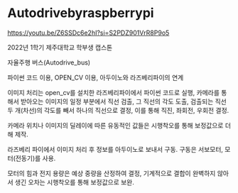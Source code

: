 # Autodrivebyraspberrypi

https://youtu.be/Z6SSDc6e2hI?si=S2PDZ901VrR8P9o5

2022년 1학기 제주대학교 학부생 캡스톤

자율주행 버스(Autodrive_bus)

파이썬 코드 이용, OPEN_CV 이용, 아두이노와 라즈베리파이의 연계


이미지 처리는 open_cv를 설치한 라즈베리파이에서 파이썬 코드로 실행, 카메라를 통해서 받아오는 이미지의 일정 부분에서 직선 검출, 그 직선의 각도 도출, 검출되는 직선 두 개(차선)의 각도를 빼서 하나의 직선으로 결정, 이를 통해 직진, 좌회전, 우회전 결정.

카메라 위치나 이미지의 딜레이에 따른 유동적인 값들은 시행착오를 통해 보정값으로 더해 제작.

라즈베리 파이에서 이미지 처리 후 정보를 아두이노로 보내서 구동. 구동은 서보모터, 모터(전동기)를 사용.

모터의 힘과 전지 용량은 예상 중량을 산정하여 결정, 기계적으로 결합이 완벽하지 않아서 생긴 오차는 시행착오를 통해 보정값으로 보완.
